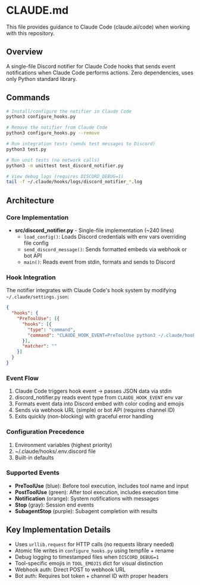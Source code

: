 # CLAUDE.md

This file provides guidance to Claude Code (claude.ai/code) when working with this repository.

## Overview

A single-file Discord notifier for Claude Code hooks that sends event notifications when Claude Code performs actions. Zero dependencies, uses only Python standard library.

## Commands

```bash
# Install/configure the notifier in Claude Code
python3 configure_hooks.py

# Remove the notifier from Claude Code
python3 configure_hooks.py --remove

# Run integration tests (sends test messages to Discord)
python3 test.py

# Run unit tests (no network calls)
python3 -m unittest test_discord_notifier.py

# View debug logs (requires DISCORD_DEBUG=1)
tail -f ~/.claude/hooks/logs/discord_notifier_*.log
```

## Architecture

### Core Implementation
- **src/discord_notifier.py** - Single-file implementation (~240 lines)
  - `load_config()`: Loads Discord credentials with env vars overriding file config
  - `send_discord_message()`: Sends formatted embeds via webhook or bot API
  - `main()`: Reads event from stdin, formats and sends to Discord

### Hook Integration
The notifier integrates with Claude Code's hook system by modifying `~/.claude/settings.json`:
```json
{
  "hooks": {
    "PreToolUse": [{
      "hooks": [{
        "type": "command",
        "command": "CLAUDE_HOOK_EVENT=PreToolUse python3 ~/.claude/hooks/discord_notifier.py"
      }],
      "matcher": ""
    }]
  }
}
```

### Event Flow
1. Claude Code triggers hook event → passes JSON data via stdin
2. discord_notifier.py reads event type from `CLAUDE_HOOK_EVENT` env var
3. Formats event data into Discord embed with color coding and emojis
4. Sends via webhook URL (simple) or bot API (requires channel ID)
5. Exits quickly (non-blocking) with graceful error handling

### Configuration Precedence
1. Environment variables (highest priority)
2. ~/.claude/hooks/.env.discord file
3. Built-in defaults

### Supported Events
- **PreToolUse** (blue): Before tool execution, includes tool name and input
- **PostToolUse** (green): After tool execution, includes execution time
- **Notification** (orange): System notifications with messages
- **Stop** (gray): Session end events
- **SubagentStop** (purple): Subagent completion with results

## Key Implementation Details

- Uses `urllib.request` for HTTP calls (no requests library needed)
- Atomic file writes in `configure_hooks.py` using tempfile + rename
- Debug logging to timestamped files when `DISCORD_DEBUG=1`
- Tool-specific emojis in `TOOL_EMOJIS` dict for visual distinction
- Webhook auth: Direct POST to webhook URL
- Bot auth: Requires bot token + channel ID with proper headers